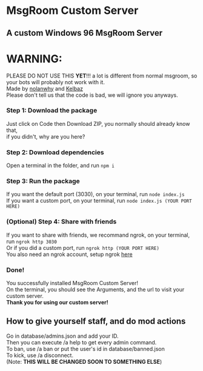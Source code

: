 # MsgRoom Custom Server
## A custom Windows 96 MsgRoom Server
# WARNING:
PLEASE DO NOT USE THIS <strong>YET</strong>!!! a lot is different from normal msgroom, so your bots will probably not work with it.<br>
Made by [nolanwhy](https://github.com/nolanwhy) and [Kelbaz](https://github.com/kelbazz)<br>
Please don't tell us that the code is bad, we will ignore you anyways.
### Step 1: Download the package
Just click on Code then Download ZIP, you normally should already know that,<br>
if you didn't, why are you here?
### Step 2: Download dependencies
Open a terminal in the folder, and run ```npm i```<br>
### Step 3: Run the package
If you want the default port (3030), on your terminal, run ```node index.js```<br>
If you want a custom port, on your terminal, run ```node index.js (YOUR PORT HERE)```
### (Optional) Step 4: Share with friends
If you want to share with friends, we recommand ngrok, on your terminal, run ```ngrok http 3030```<br>
Or if you did a custom port, run ```ngrok http (YOUR PORT HERE)```<br>
You also need an ngrok account, setup ngrok [here](https://ngrok.com/)
### Done!
You successfully installed MsgRoom Custom Server!<br>
On the terminal, you should see the Arguments, and the url to visit your custom server.<br>
**Thank you for using our custom server!**
## How to give yourself staff, and do mod actions
Go in database/admins.json and add your ID.<br>
Then you can execute /a help to get every admin command.<br>
To ban, use /a ban or put the user's id in database/banned.json<br>
To kick, use /a disconnect.<br>
(Note: **THIS WILL BE CHANGED SOON TO SOMETHING ELSE**)